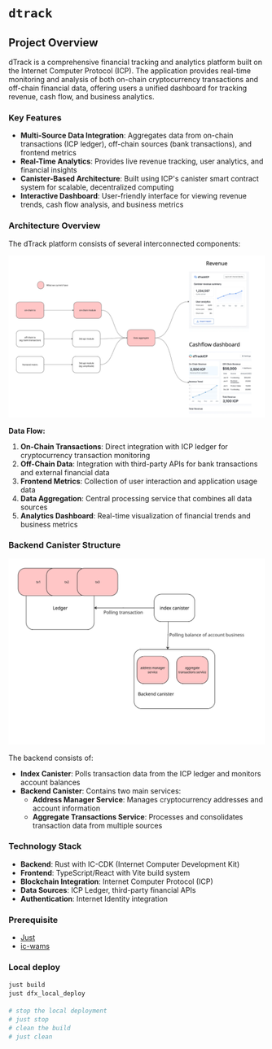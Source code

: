 # `dtrack`

## Project Overview

dTrack is a comprehensive financial tracking and analytics platform built on the Internet Computer Protocol (ICP). The application provides real-time monitoring and analysis of both on-chain cryptocurrency transactions and off-chain financial data, offering users a unified dashboard for tracking revenue, cash flow, and business analytics.

### Key Features

- **Multi-Source Data Integration**: Aggregates data from on-chain transactions (ICP ledger), off-chain sources (bank transactions), and frontend metrics
- **Real-Time Analytics**: Provides live revenue tracking, user analytics, and financial insights
- **Canister-Based Architecture**: Built using ICP's canister smart contract system for scalable, decentralized computing
- **Interactive Dashboard**: User-friendly interface for viewing revenue trends, cash flow analysis, and business metrics

### Architecture Overview

The dTrack platform consists of several interconnected components:

![Current Architecture](docs/current_architect.png)

**Data Flow:**

1. **On-Chain Transactions**: Direct integration with ICP ledger for cryptocurrency transaction monitoring
2. **Off-Chain Data**: Integration with third-party APIs for bank transactions and external financial data
3. **Frontend Metrics**: Collection of user interaction and application usage data
4. **Data Aggregation**: Central processing service that combines all data sources
5. **Analytics Dashboard**: Real-time visualization of financial trends and business metrics

### Backend Canister Structure

![Backend Canister](docs/backend_canister.png)

The backend consists of:

- **Index Canister**: Polls transaction data from the ICP ledger and monitors account balances
- **Backend Canister**: Contains two main services:
  - **Address Manager Service**: Manages cryptocurrency addresses and account information
  - **Aggregate Transactions Service**: Processes and consolidates transaction data from multiple sources

### Technology Stack

- **Backend**: Rust with IC-CDK (Internet Computer Development Kit)
- **Frontend**: TypeScript/React with Vite build system
- **Blockchain Integration**: Internet Computer Protocol (ICP)
- **Data Sources**: ICP Ledger, third-party financial APIs
- **Authentication**: Internet Identity integration

### Prerequisite

- [Just](https://github.com/casey/just)
- [ic-wams](https://github.com/dfinity/ic-wasm)

### Local deploy

```bash
just build
just dfx_local_deploy

# stop the local deployment
# just stop
# clean the build
# just clean
```
